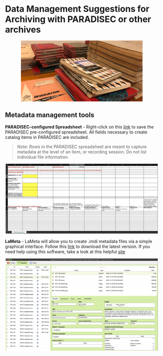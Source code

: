 # Data Management Suggestions for Archiving with PARADISEC or other archives

<p align="center">
  <img height="200" src="images/banner-notebooks.jpg">
</p>


## Metadata management tools

**PARADISEC-configured Spreadsheet** - Right-click on this [link](http://www.paradisec.org.au/wp-content/uploads/2020/10/PDSCMinimalMetadata2020.xlsx) to save the PARADISEC pre-configured spreadsheet. All fields necessary to create catalog items in PARADISEC are included. 
> Note:  Rows in the PARADISEC spreadsheet are meant to capture metadata at the level of an item, or recording session. Do not list individual file information.
<p align="center">
  <img width="500" src="images/PARADISEC-spreadsheet.jpg">
</p>

**LaMeta** - LaMeta will allow you to create .imdi metadata files via a simple graphical interface. Follow this [link](https://github.com/onset/laMETA/releases) to download the latest version. If you need help using this software, take a look at this helpful [site](https://sites.google.com/site/metadatatooldiscussion/)
<p align="center">
  <img width="500" src="images/LaMeta-screenshot.jpg">
</p>
